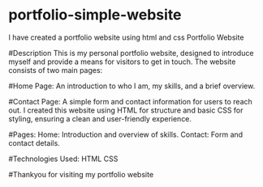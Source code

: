 # portfolio-simple-website
I have created a portfolio website using html and css
Portfolio Website

#Description
This is my personal portfolio website, designed to introduce myself and provide a means for visitors to get in touch. The website consists of two main pages:

#Home Page: 
An introduction to who I am, my skills, and a brief overview.

#Contact Page: 
A simple form and contact information for users to reach out.
I created this website using HTML for structure and basic CSS for styling, ensuring a clean and user-friendly experience.

#Pages:
Home: Introduction and overview of skills.
Contact: Form and contact details.

#Technologies Used:
HTML
CSS

#Thankyou for visiting my portfolio website

